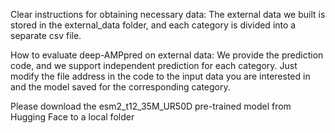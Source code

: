 Clear instructions for obtaining necessary data:
The external data we built is stored in the external_data folder, and each category is divided into a separate csv file.

How to evaluate deep-AMPpred on external data:
We provide the prediction code, and we support independent prediction for each category. Just modify the file address in the code to the input data you are interested in and the model saved for the corresponding category.

Please download the esm2_t12_35M_UR50D pre-trained model from Hugging Face to a local folder